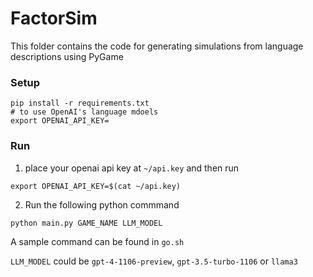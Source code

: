 # FactorSim

This folder contains the code for generating simulations from language descriptions using PyGame

### Setup
```
pip install -r requirements.txt
# to use OpenAI's language mdoels
export OPENAI_API_KEY=
```

### Run
1. place your openai api key at `~/api.key` and then run
```
export OPENAI_API_KEY=$(cat ~/api.key)
```

2. Run the following python commmand
```
python main.py GAME_NAME LLM_MODEL
```

A sample command can be found in `go.sh`

`LLM_MODEL` could be `gpt-4-1106-preview`, `gpt-3.5-turbo-1106` or `llama3`


